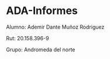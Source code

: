 # ADA-Informes
Alumno: Ademir Dante Muñoz Rodriguez


Rut: 20.158.396-9


Grupo: Andromeda del norte
